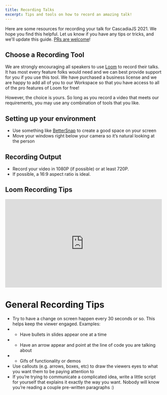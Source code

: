 ```yaml
---
title: Recording Talks
excerpt: Tips and tools on how to record an amazing talk!
---
```

Here are some resources for recording your talk for CascadiaJS 2021. We hope you find this helpful. Let us know if you have any tips or tricks, and we'll update this guide. [PRs are welcome](https://github.com/cascadiajs/cascadiajs-2021/tree/main/src/views/content/resources)!

## Choose a Recording Tool

We are strongly encouraging all speakers to use [Loom](https://www.loom.com) to record their talks. It has most every feature folks would need and we can best provide support for you if you use this tool. We have purchased a business license and we are happy to add all of you to our Workspace so that you have access to all of the pro features of Loom for free!

However, the choice is yours. So long as you record a video that meets our requirements, you may use any combination of tools that you like.

## Setting up your environment

- Use something like [BetterSnap](https://apps.apple.com/us/app/bettersnaptool/id417375580?mt=12) to create a good space on your screen
- Move your windows right below your camera so it’s natural looking at the person

## Recording Output

- Record your video in 1080P (if possible) or at least 720P.
- If possible, a 16:9 aspect ratio is ideal.

## Loom Recording Tips

<div style="position: relative; padding-bottom: 56.25%; height: 0;"><iframe src="https://www.loom.com/embed/8f1ef5a82d404173b3511b0674b2f2fb" frameborder="0" webkitallowfullscreen mozallowfullscreen allowfullscreen style="position: absolute; top: 0; left: 0; width: 100%; height: 100%;"></iframe></div>

# General Recording Tips

- Try to have a change on screen happen every 30 seconds or so. This helps keep the viewer engaged. Examples:
- - Have bullets in slides appear one at a time
- - Have an arrow appear and point at the line of code you are talking about
- - Gifs of functionality or demos
- Use callouts (e.g. arrows, boxes, etc) to draw the viewers eyes to what you want them to be paying attention to
- If you’re trying to communicate a complicated idea, write a little script for yourself that explains it exactly the way you want. Nobody will know you’re reading a couple pre-written paragraphs :) 

